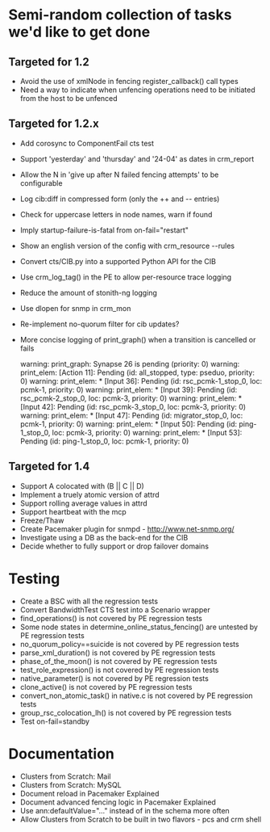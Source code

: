 # Semi-random collection of tasks we'd like to get done

## Targeted for 1.2
- Avoid the use of xmlNode in fencing register_callback() call types
- Need a way to indicate when unfencing operations need to be initiated from the host to be unfenced

## Targeted for 1.2.x

- Add corosync to ComponentFail cts test
- Support 'yesterday' and 'thursday' and '24-04' as dates in crm_report 
- Allow the N in 'give up after N failed fencing attempts' to be configurable 
- Log cib:diff in compressed form (only the ++ and -- entries)  
- Check for uppercase letters in node names, warn if found
- Imply startup-failure-is-fatal from on-fail="restart" 
- Show an english version of the config with crm_resource --rules
- Convert cts/CIB.py into a supported Python API for the CIB
- Use crm_log_tag() in the PE to allow per-resource trace logging
- Reduce the amount of stonith-ng logging
- Use dlopen for snmp in crm_mon
- Re-implement no-quorum filter for cib updates?
- More concise logging of print_graph() when a transition is cancelled or fails

    warning: print_graph: Synapse 26 is pending (priority: 0)
    warning: print_elem:     [Action 11]: Pending (id: all_stopped, type: pseduo, priority: 0)
    warning: print_elem:      * [Input 36]: Pending (id: rsc_pcmk-1_stop_0, loc: pcmk-1, priority: 0)
    warning: print_elem:      * [Input 39]: Pending (id: rsc_pcmk-2_stop_0, loc: pcmk-3, priority: 0)
    warning: print_elem:      * [Input 42]: Pending (id: rsc_pcmk-3_stop_0, loc: pcmk-3, priority: 0)
    warning: print_elem:      * [Input 47]: Pending (id: migrator_stop_0, loc: pcmk-1, priority: 0)
    warning: print_elem:      * [Input 50]: Pending (id: ping-1_stop_0, loc: pcmk-3, priority: 0)
    warning: print_elem:      * [Input 53]: Pending (id: ping-1_stop_0, loc: pcmk-1, priority: 0)


## Targeted for 1.4

- Support A colocated with (B || C || D)
- Implement a truely atomic version of attrd
- Support rolling average values in attrd
- Support heartbeat with the mcp
- Freeze/Thaw
- Create Pacemaker plugin for snmpd - http://www.net-snmp.org/
- Investigate using a DB as the back-end for the CIB
- Decide whether to fully support or drop failover domains

# Testing
- Create a BSC with all the regression tests
- Convert BandwidthTest CTS test into a Scenario wrapper
- find_operations() is not covered by PE regression tests
- Some node states in determine_online_status_fencing() are untested by PE regression tests
- no_quorum_policy==suicide is not covered by PE regression tests
- parse_xml_duration() is not covered by PE regression tests
- phase_of_the_moon() is not covered by PE regression tests
- test_role_expression() is not covered by PE regression tests
- native_parameter() is not covered by PE regression tests
- clone_active() is not covered by PE regression tests
- convert_non_atomic_task() in native.c is not covered by PE regression tests
- group_rsc_colocation_lh() is not covered by PE regression tests
- Test on-fail=standby

# Documentation
- Clusters from Scratch: Mail
- Clusters from Scratch: MySQL
- Document reload in Pacemaker Explained
- Document advanced fencing logic in Pacemaker Explained
- Use ann:defaultValue="..." instead of <optional> in the schema more often
- Allow Clusters from Scratch to be built in two flavors - pcs and crm shell

